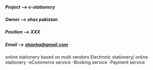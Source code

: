 ##### Project --> e-stationery
##### Owner   --> shax pakistan
##### Position --> XXX
##### Email  --> shaxhq@gmail.com
online stationery based on multi vendors
Electronic stationery/ online stationery
-eCommerce service
-Booking service
-Payment service
